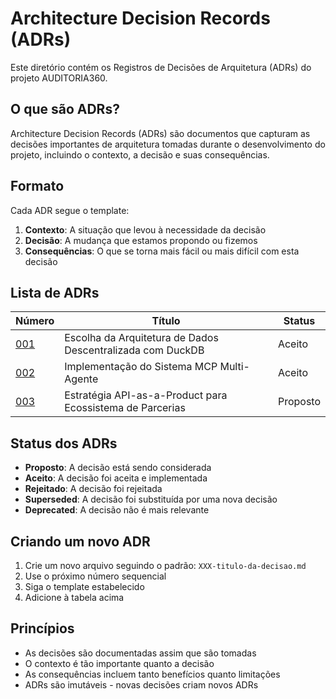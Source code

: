 # Architecture Decision Records (ADRs)

Este diretório contém os Registros de Decisões de Arquitetura (ADRs) do projeto AUDITORIA360.

## O que são ADRs?

Architecture Decision Records (ADRs) são documentos que capturam as decisões importantes de arquitetura tomadas durante o desenvolvimento do projeto, incluindo o contexto, a decisão e suas consequências.

## Formato

Cada ADR segue o template:

1. **Contexto**: A situação que levou à necessidade da decisão
2. **Decisão**: A mudança que estamos propondo ou fizemos
3. **Consequências**: O que se torna mais fácil ou mais difícil com esta decisão

## Lista de ADRs

| Número | Título | Status |
|--------|--------|--------|
| [001](001-escolha-da-arquitetura-de-dados-descentralizada-com-duckdb.md) | Escolha da Arquitetura de Dados Descentralizada com DuckDB | Aceito |
| [002](002-implementacao-sistema-mcp-multi-agente.md) | Implementação do Sistema MCP Multi-Agente | Aceito |
| [003](003-estrategia-api-as-a-product.md) | Estratégia API-as-a-Product para Ecossistema de Parcerias | Proposto |

## Status dos ADRs

- **Proposto**: A decisão está sendo considerada
- **Aceito**: A decisão foi aceita e implementada
- **Rejeitado**: A decisão foi rejeitada
- **Superseded**: A decisão foi substituída por uma nova decisão
- **Deprecated**: A decisão não é mais relevante

## Criando um novo ADR

1. Crie um novo arquivo seguindo o padrão: `XXX-titulo-da-decisao.md`
2. Use o próximo número sequencial
3. Siga o template estabelecido
4. Adicione à tabela acima

## Princípios

- As decisões são documentadas assim que são tomadas
- O contexto é tão importante quanto a decisão
- As consequências incluem tanto benefícios quanto limitações
- ADRs são imutáveis - novas decisões criam novos ADRs